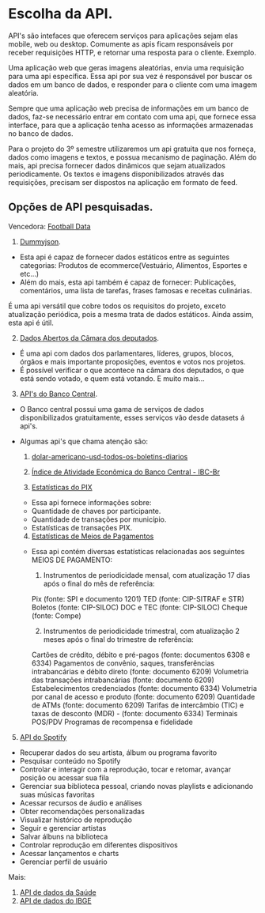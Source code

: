 # Escolha da API.

API's são intefaces que oferecem serviços para aplicações sejam elas mobile, web ou desktop. Comumente as apis ficam responsáveis por receber requisições HTTP, e retornar uma resposta para o cliente. Exemplo.

Uma aplicação web que geras imagens aleatórias, envia uma requisição para uma api específica. Essa api por sua vez é responsável por buscar os dados em um banco de dados, e responder para o cliente com uma imagem aleatória.

Sempre que uma aplicação web precisa de informações em um banco de dados, faz-se necessário entrar em contato com uma api, que fornece essa interface, para que a aplicação tenha acesso as informações armazenadas no banco de dados.

Para o projeto do 3º semestre utilizaremos um api gratuita que nos forneça, dados como imagens e textos, e possua mecanismo de paginação. Além do mais, api precisa fornecer dados dinâmicos que sejam atualizados periodicamente. Os textos e imagens disponibilizados através das requisições, precisam ser dispostos na aplicação em formato de feed.

## Opções de API pesquisadas.

Vencedora: [Football Data](https://www.football-data.org/)

1. [Dummyjson](https://dummyjson.com/docs).

- Esta api é capaz de fornecer dados estáticos entre as seguintes categorias: Produtos de ecommerce(Vestuário, Alimentos, Esportes e etc...)
- Além do mais, esta api também é capaz de fornecer: Publicações, comentários, uma lista de tarefas, frases famosas e receitas culinárias.

É uma api versátil que cobre todos os requisitos do projeto, exceto atualização periódica, pois a mesma trata de dados estáticos.
Ainda assim, esta api é útil.

2. [Dados Abertos da Câmara dos deputados](https://dadosabertos.camara.leg.br/swagger/api.html).

- É uma api com dados dos parlamentares, líderes, grupos, blocos, órgãos e mais importante proposições, eventos e votos nos projetos.
- É possível verificar o que acontece na câmara dos deputados, o que está sendo votado, e quem está votando. E muito mais...

3. [API's do Banco Central](https://dadosabertos.bcb.gov.br/).

- O Banco central possui uma gama de serviços de dados disponibilizados gratuitamente, esses serviços vão desde datasets á api's.
- Algumas api's que chama atenção são:

  1. [dolar-americano-usd-todos-os-boletins-diarios](https://dadosabertos.bcb.gov.br/dataset/dolar-americano-usd-todos-os-boletins-diarios)

  2. [Índice de Atividade Econômica do Banco Central - IBC-Br](https://dadosabertos.bcb.gov.br/dataset/24363-indice-de-atividade-economica-do-banco-central---ibc-br)

  3. [Estatísticas do PIX](https://dadosabertos.bcb.gov.br/dataset/pix)

  - Essa api fornece informações sobre:
  - Quantidade de chaves por participante.
  - Quantidade de transações por município.
  - Estatísticas de transações PIX.

  4. [ Estatísticas de Meios de Pagamentos ](https://dadosabertos.bcb.gov.br/dataset/estatisticas-meios-pagamentos)

  - Essa api contém diversas estatísticas relacionadas aos seguintes MEIOS DE PAGAMENTO:

    1. Instrumentos de periodicidade mensal, com atualização 17 dias após o final do mês de referência:

    Pix (fonte: SPI e documento 1201)
    TED (fonte: CIP-SITRAF e STR)
    Boletos (fonte: CIP-SILOC)
    DOC e TEC (fonte: CIP-SILOC)
    Cheque (fonte: Compe)

    2. Instrumentos de periodicidade trimestral, com atualização 2 meses após o final do trimestre de referência:

    Cartões de crédito, débito e pré-pagos (fonte: documentos 6308 e 6334)
    Pagamentos de convênio, saques, transferências intrabancárias e débito direto (fonte: documento 6209)
    Volumetria das transações intrabancárias (fonte: documento 6209)
    Estabelecimentos credenciados (fonte: documento 6334)
    Volumetria por canal de acesso e produto (fonte: documento 6209)
    Quantidade de ATMs (fonte: documento 6209)
    Tarifas de intercâmbio (TIC) e taxas de desconto (MDR) - (fonte: documento 6334)
    Terminais POS/PDV
    Programas de recompensa e fidelidade

5. [API do Spotify](https://developer.spotify.com/documentation/web-api)

- Recuperar dados do seu artista, álbum ou programa favorito
- Pesquisar conteúdo no Spotify
- Controlar e interagir com a reprodução, tocar e retomar, avançar posição ou acessar sua fila
- Gerenciar sua biblioteca pessoal, criando novas playlists e adicionando suas músicas favoritas
- Acessar recursos de áudio e análises
- Obter recomendações personalizadas
- Visualizar histórico de reprodução
- Seguir e gerenciar artistas
- Salvar álbuns na biblioteca
- Controlar reprodução em diferentes dispositivos
- Acessar lançamentos e charts
- Gerenciar perfil de usuário

Mais:

1. [API de dados da Saúde](https://servicos-datasus.saude.gov.br/)
2. [API de dados do IBGE](https://servicodados.ibge.gov.br/api/docs/)
